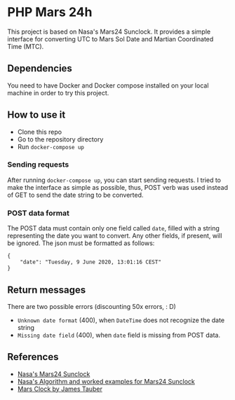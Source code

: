 # PHP Mars 24h
This project is based on Nasa's Mars24 Sunclock. It provides a simple interface 
for converting UTC to Mars Sol Date and Martian Coordinated Time (MTC).

## Dependencies
You need to have Docker and Docker compose installed on your local machine in
order to try this project.

## How to use it
* Clone this repo
* Go to the repository directory
* Run `docker-compose up`

### Sending requests
After running `docker-compose up`, you can start sending requests. I tried to
make the interface as simple as possible, thus, POST verb was used instead of GET
to send the date string to be converted.

### POST data format
The POST data must contain only one field called `date`, filled with a string
representing the date you want to convert. Any other fields, if present, will
be ignored. The json must be formatted as follows:

```
{
    "date": "Tuesday, 9 June 2020, 13:01:16 CEST"
}
```

## Return messages
There are two possible errors (discounting 50x errors, : D)
* `Unknown date format` (400), when `DateTime` does not recognize the date string
* `Missing date field` (400), when `date` field is missing from POST data. 

## References
* [Nasa's Mars24 Sunclock](https://www.giss.nasa.gov/tools/mars24/)
* [Nasa's Algorithm and worked examples for Mars24 Sunclock](https://www.giss.nasa.gov/tools/mars24/help/algorithm.html)
* [Mars Clock by James Tauber](https://jtauber.github.io/mars-clock/)
